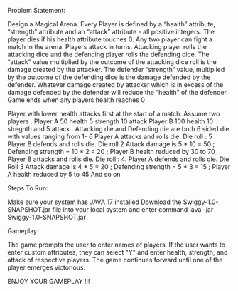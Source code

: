 Problem Statement:

Design a Magical Arena. Every Player is defined by a “health” attribute, “strength” attribute and an “attack” attribute - all positive integers. The player dies if his health attribute touches 0.
Any two player can fight a match in the arena. Players attack in turns. Attacking player rolls the attacking dice and the defending player rolls the defending dice. The “attack”  value multiplied by the outcome of the  attacking dice roll is the damage created by the attacker. The defender “strength” value, multiplied by the outcome of the defending dice is the damage defended by the defender. Whatever damage created by attacker which is in excess of the damage defended by the defender will reduce the “health” of the defender. Game ends when any players health reaches 0

Player with lower health attacks first at the start of a match.
Assume two players . Player A 50 health 5 strength 10 attack Player B 100 health 10 stregnth and 5 attack . Attacking die and Defending die are both 6 sided die with values ranging from 1- 6
Player A attacks and rolls die. Die roll : 5 . Player B defends and rolls die. Die roll 2
Attack damage is 5 * 10 = 50 ; Defending strength = 10 * 2 = 20 ; Player B health reduced by 30 to 70
Player B attacks and rolls die. Die roll : 4. Player A defends and rolls die. Die Roll 3
Attack damage is 4 * 5 = 20 ; Defending strength = 5 * 3 = 15 ; Player A health reduced by 5 to 45
And so on


Steps To Run:

Make sure your system has JAVA 17 installed
Download the Swiggy-1.0-SNAPSHOT.jar file into your local system and enter command 
java -jar Swiggy-1.0-SNAPSHOT.jar

Gameplay:

The game prompts the user to enter names of players.
If the user wants to enter custom attributes, they can select "Y" and enter health, strength, and attack of respective players.
The game continues forward until one of the player emerges victorious.

ENJOY YOUR GAMEPLAY !!!
